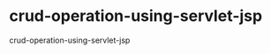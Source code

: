 crud-operation-using-servlet-jsp
================================

crud-operation-using-servlet-jsp
